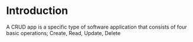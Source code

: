 # Introduction
A CRUD app is a specific type of software application that consists of four basic operations; Create, Read, Update, Delete